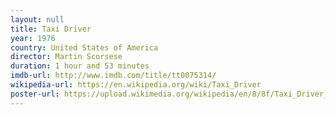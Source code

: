 ```yaml
---
layout: null
title: Taxi Driver
year: 1976
country: United States of America
director: Martin Scorsese
duration: 1 hour and 53 minutes
imdb-url: http://www.imdb.com/title/tt0075314/
wikipedia-url: https://en.wikipedia.org/wiki/Taxi_Driver
poster-url: https://upload.wikimedia.org/wikipedia/en/8/8f/Taxi_Driver_original_movie_poster.jpg
---
```

